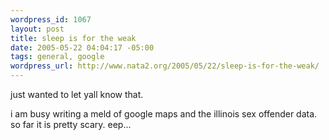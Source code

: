 ```yaml
--- 
wordpress_id: 1067
layout: post
title: sleep is for the weak
date: 2005-05-22 04:04:17 -05:00
tags: general, google
wordpress_url: http://www.nata2.org/2005/05/22/sleep-is-for-the-weak/
---
```

just wanted to let yall know that. 

i am busy writing a meld of google maps and the illinois sex offender data. so far it is pretty scary. 
eep...


